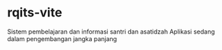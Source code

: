 # rqits-vite
Sistem pembelajaran dan informasi santri dan asatidzah
Aplikasi sedang dalam pengembangan jangka panjang
